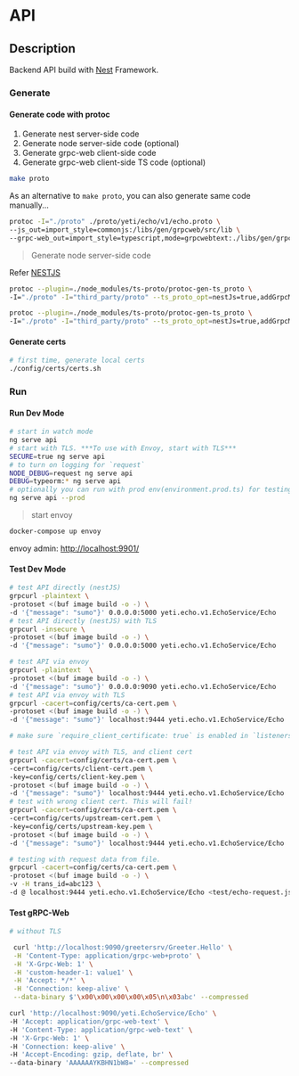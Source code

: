 # API

## Description

Backend API build with [Nest](https://github.com/nestjs/nest) Framework.

### Generate

#### Generate code with protoc

1. Generate nest server-side code
1. Generate node server-side code (optional)
1. Generate grpc-web client-side code
1. Generate grpc-web client-side TS code (optional)

```bash
make proto
```

As an alternative to `make proto`, you can also generate same code manually...

```bash
protoc -I="./proto" ./proto/yeti/echo/v1/echo.proto \
--js_out=import_style=commonjs:/libs/gen/grpcweb/src/lib \
--grpc-web_out=import_style=typescript,mode=grpcwebtext:./libs/gen/grpcweb/src/lib
```

> Generate node server-side code

Refer [NESTJS](https://github.com/stephenh/ts-proto/blob/master/NESTJS.markdown)

```bash
protoc --plugin=./node_modules/ts-proto/protoc-gen-ts_proto \
-I="./proto" -I="third_party/proto" --ts_proto_opt=nestJs=true,addGrpcMetadata=true,addNestjsRestParameter=true --ts_proto_out=libs/gen/nest/src/lib  ./proto/yeti/echo/v1/echo.proto

protoc --plugin=./node_modules/ts-proto/protoc-gen-ts_proto \
-I="./proto" -I="third_party/proto" --ts_proto_opt=nestJs=true,addGrpcMetadata=true,addNestjsRestParameter=true --ts_proto_out=libs/gen/nest/src/lib  ./proto/yeti/account/v1/account.proto
```

#### Generate certs

```bash
# first time, generate local certs
./config/certs/certs.sh
```

### Run

#### Run Dev Mode

```bash
# start in watch mode
ng serve api
# start with TLS. ***To use with Envoy, start with TLS***
SECURE=true ng serve api
# to turn on logging for `request`
NODE_DEBUG=request ng serve api
DEBUG=typeorm:* ng serve api
# optionally you can run with prod env(environment.prod.ts) for testing! use this for testing only.
ng serve api --prod
```

> start envoy

```bash
docker-compose up envoy
```

envoy admin: <http://localhost:9901/>

#### Test Dev Mode

```bash
# test API directly (nestJS)
grpcurl -plaintext \
-protoset <(buf image build -o -) \
-d '{"message": "sumo"}' 0.0.0.0:5000 yeti.echo.v1.EchoService/Echo
# test API directly (nestJS) with TLS
grpcurl -insecure \
-protoset <(buf image build -o -) \
-d '{"message": "sumo"}' 0.0.0.0:5000 yeti.echo.v1.EchoService/Echo

# test API via envoy
grpcurl -plaintext  \
-protoset <(buf image build -o -) \
-d '{"message": "sumo"}' 0.0.0.0:9090 yeti.echo.v1.EchoService/Echo
# test API via envoy with TLS
grpcurl -cacert=config/certs/ca-cert.pem \
-protoset <(buf image build -o -) \
-d '{"message": "sumo"}' localhost:9444 yeti.echo.v1.EchoService/Echo

# make sure `require_client_certificate: true` is enabled in `listeners.yaml` for following tests:

# test API via envoy with TLS, and client cert
grpcurl -cacert=config/certs/ca-cert.pem \
-cert=config/certs/client-cert.pem \
-key=config/certs/client-key.pem \
-protoset <(buf image build -o -) \
-d '{"message": "sumo"}' localhost:9444 yeti.echo.v1.EchoService/Echo
# test with wrong client cert. This will fail!
grpcurl -cacert=config/certs/ca-cert.pem \
-cert=config/certs/upstream-cert.pem \
-key=config/certs/upstream-key.pem \
-protoset <(buf image build -o -) \
-d '{"message": "sumo"}' localhost:9444 yeti.echo.v1.EchoService/Echo

# testing with request data from file.
grpcurl -cacert=config/certs/ca-cert.pem \
-protoset <(buf image build -o -) \
-v -H trans_id=abc123 \
-d @ localhost:9444 yeti.echo.v1.EchoService/Echo <test/echo-request.json
```

#### Test gRPC-Web

```bash
# without TLS

 curl 'http://localhost:9090/greetersrv/Greeter.Hello' \
 -H 'Content-Type: application/grpc-web+proto' \
 -H 'X-Grpc-Web: 1' \
 -H 'custom-header-1: value1' \
 -H 'Accept: */*' \
 -H 'Connection: keep-alive' \
 --data-binary $'\x00\x00\x00\x00\x05\n\x03abc' --compressed

curl 'http://localhost:9090/yeti.EchoService/Echo' \
-H 'Accept: application/grpc-web-text' \
-H 'Content-Type: application/grpc-web-text' \
-H 'X-Grpc-Web: 1' \
-H 'Connection: keep-alive' \
-H 'Accept-Encoding: gzip, deflate, br' \
--data-binary 'AAAAAAYKBHN1bW8=' --compressed
```
